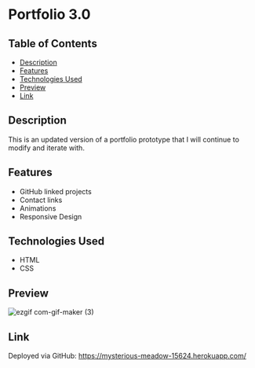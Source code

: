 # Portfolio 3.0

## Table of Contents
- [Description](#description)
- [Features](#features)
- [Technologies Used](#technologies-used)
- [Preview](#preview)
- [Link](#link)

    

## Description
This is an updated version of a portfolio prototype that I will continue to modify and iterate with.

     

## Features
- GitHub linked projects
- Contact links
- Animations
- Responsive Design

   

## Technologies Used
- HTML
- CSS

    

## Preview
![ezgif com-gif-maker (3)](https://user-images.githubusercontent.com/23666524/119439199-8339c280-bce7-11eb-9ad2-7997d8db860d.gif)

   

## Link
Deployed via GitHub: https://mysterious-meadow-15624.herokuapp.com/

   
